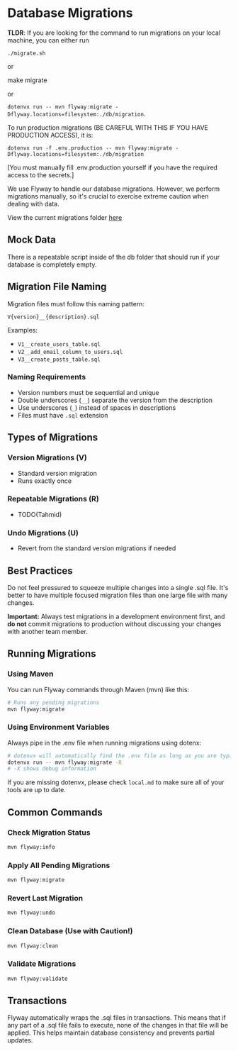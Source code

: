 # Database Migrations

**TLDR**: If you are looking for the command to run migrations on your local machine, you can either run

`./migrate.sh`

or

make migrate

or

`dotenvx run -- mvn flyway:migrate -Dflyway.locations=filesystem:./db/migration`.

To run production migrations (BE CAREFUL WITH THIS IF YOU HAVE PRODUCTION ACCESS), it is:

`dotenvx run -f .env.production -- mvn flyway:migrate -Dflyway.locations=filesystem:./db/migration`

[You must manually fill .env.production yourself if you have the required access to the secrets.]

We use Flyway to handle our database migrations. However, we perform migrations manually, so it's crucial to exercise extreme caution when dealing with data.

View the current migrations folder [here](https://github.com/0pengu/codebloom/tree/main/db)

## Mock Data

There is a repeatable script inside of the db folder that should run if your database is completely empty.

## Migration File Naming

Migration files must follow this naming pattern:

```
V{version}__{description}.sql
```

Examples:

-   `V1__create_users_table.sql`
-   `V2__add_email_column_to_users.sql`
-   `V3__create_posts_table.sql`

### Naming Requirements

-   Version numbers must be sequential and unique
-   Double underscores (`__`) separate the version from the description
-   Use underscores (`_`) instead of spaces in descriptions
-   Files must have `.sql` extension

## Types of Migrations

### Version Migrations (V)

-   Standard version migration
-   Runs exactly once

### Repeatable Migrations (R)

-   TODO(Tahmid)

### Undo Migrations (U)

-   Revert from the standard version migrations if needed

## Best Practices

Do not feel pressured to squeeze multiple changes into a single .sql file. It's better to have multiple focused migration files than one large file with many changes.

**Important:** Always test migrations in a development environment first, and **do not** commit migrations to production without discussing your changes with another team member.

## Running Migrations

### Using Maven

You can run Flyway commands through Maven (mvn) like this:

```bash
# Runs any pending migrations
mvn flyway:migrate
```

### Using Environment Variables

Always pipe in the .env file when running migrations using dotenx:

```bash
# dotenvx will automatically find the .env file as long as you are typing commands in the root directory
dotenvx run -- mvn flyway:migrate -X
# -X shows debug information
```

If you are missing dotenvx, please check `local.md` to make sure all of your tools are up to date.

## Common Commands

### Check Migration Status

```bash
mvn flyway:info
```

### Apply All Pending Migrations

```bash
mvn flyway:migrate
```

### Revert Last Migration

```bash
mvn flyway:undo
```

### Clean Database (Use with Caution!)

```bash
mvn flyway:clean
```

### Validate Migrations

```bash
mvn flyway:validate
```

## Transactions

Flyway automatically wraps the .sql files in transactions. This means that if any part of a .sql file fails to execute, none of the changes in that file will be applied. This helps maintain database consistency and prevents partial updates.
